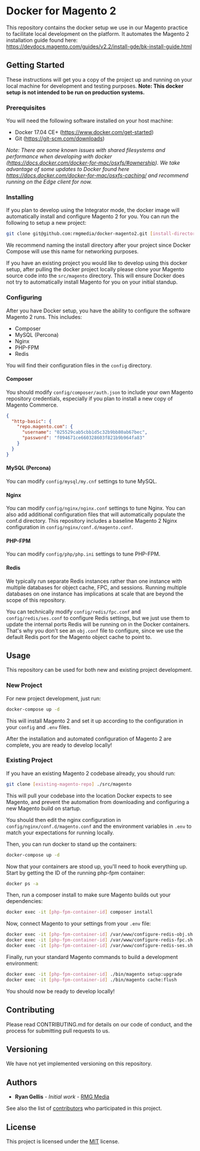 # Docker for Magento 2
This repository contains the docker setup we use in our Magento practice to facilitate local development on the platform. It automates the Magento 2 installation guide found here: <https://devdocs.magento.com/guides/v2.2/install-gde/bk-install-guide.html>

## Getting Started
These instructions will get you a copy of the project up and running on your local machine for development and testing purposes. **Note: This docker setup is not intended to be run on production systems.**

### Prerequisites
You will need the following software installed on your host machine:
- Docker 17.04 CE+ (<https://www.docker.com/get-started>)
- Git (<https://git-scm.com/downloads>)

*Note: There are some known issues with shared filesystems and performance when developing with docker (<https://docs.docker.com/docker-for-mac/osxfs/#ownership>). We take advantage of some updates to Docker found here <https://docs.docker.com/docker-for-mac/osxfs-caching/> and recommend running on the Edge client for now.*

### Installing
If you plan to develop using the Integrator mode, the docker image will automatically install and configure Magento 2 for you. You can run the following to setup a new project:

```bash
git clone git@github.com:rmgmedia/docker-magento2.git [install-directory-name]
```

We recommend naming the install directory after your project since Docker Compose will use this name for networking purposes.

If you have an existing project you would like to develop using this docker setup, after pulling the docker project locally please clone your Magento source code into the `src/magento` directory. This will ensure Docker does not try to automatically install Magento for you on your initial standup.

### Configuring

After you have Docker setup, you have the ability to configure the software Magento 2 runs. This includes:
- Composer
- MySQL (Percona)
- Nginx
- PHP-FPM
- Redis

You will find their configuration files in the `config` directory.

#### Composer
You should modify `config/composer/auth.json` to include your own Magento repository credentials, especially if you plan to install a new copy of Magento Commerce.

```json
{
  "http-basic": {
    "repo.magento.com": {
      "username": "025529cab5cbb1d5c32b9bb80ab67bec",
      "password": "f094671ce660328603f821b9b964fa83"
    }
  }
}
``` 

#### MySQL (Percona)
You can modify `config/mysql/my.cnf` settings to tune MySQL.

#### Nginx
You can modify `config/nginx/nginx.conf` settings to tune Nginx. You can also add additional configuration files that will automatically populate the conf.d directory. This repository includes a baseline Magento 2 Nginx configuration in `config/nginx/conf.d/magento.conf`.

#### PHP-FPM
You can modify `config/php/php.ini` settings to tune PHP-FPM.

#### Redis
We typically run separate Redis instances rather than one instance with multiple databases for object cache, FPC, and sessions. Running multiple databases on one instance has implications at scale that are beyond the scope of this repository.

You can technically modify `config/redis/fpc.conf` and `config/redis/ses.conf` to configure Redis settings, but we just use them to update the internal ports Redis will be running on in the Docker containers. That's why you don't see an `obj.conf` file to configure, since we use the default Redis port for the Magento object cache to point to.

## Usage
This repository can be used for both new and existing project development.

### New Project
For new project development, just run:
```bash
docker-compose up -d
```

This will install Magento 2 and set it up according to the configuration in your `config` and `.env` files.

After the installation and automated configuration of Magento 2 are complete, you are ready to develop locally!

### Existing Project
If you have an existing Magento 2 codebase already, you should run:
```bash
git clone [existing-magento-repo] ./src/magento
```

This will pull your codebase into the location Docker expects to see Magento, and prevent the automation from downloading and configuring a new Magento build on startup.

You should then edit the nginx configuration in `config/nginx/conf.d/magento.conf` and the environment variables in `.env` to match your expectations for running locally.

Then, you can run docker to stand up the containers:

```bash
docker-compose up -d
```

Now that your containers are stood up, you'll need to hook everything up. Start by getting the ID of the running php-fpm container:
```bash
docker ps -a
```

Then, run a composer install to make sure Magento builds out your dependencies:
```bash
docker exec -it [php-fpm-container-id] composer install
```

Now, connect Magento to your settings from your `.env` file:

```bash
docker exec -it [php-fpm-container-id] /var/www/configure-redis-obj.sh
docker exec -it [php-fpm-container-id] /var/www/configure-redis-fpc.sh
docker exec -it [php-fpm-container-id] /var/www/configure-redis-ses.sh
```

Finally, run your standard Magento commands to build a development environment:
```bash
docker exec -it [php-fpm-container-id] ./bin/magento setup:upgrade
docker exec -it [php-fpm-container-id] ./bin/magento cache:flush
```

You should now be ready to develop locally!

## Contributing
Please read CONTRIBUTING.md for details on our code of conduct, and the process for submitting pull requests to us.

## Versioning
We have not yet implemented versioning on this repository.

## Authors
- **Ryan Gellis** - *Initial work* - [RMG Media](https://rmgmedia.com)

See also the list of [contributors](https://github.com/rmgmedia/docker-magento2/graphs/contributors) who participated in this project.

## License
This project is licensed under the [MIT](https://choosealicense.com/licenses/mit/) license.
